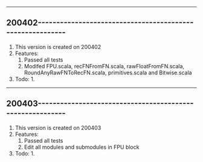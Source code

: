 ----------------------------------------------------------------
200402----------------------------------------------------------
----------------------------------------------------------------
1.	This version is created on 200402
2.	Features:
	1.	Passed all tests
	2.	Modifed FPU.scala, recFNFromFN.scala, rawFloatFromFN.scala, RoundAnyRawFNToRecFN.scala, primitives.scala and Bitwise.scala
3.	Todo:
	1.	
----------------------------------------------------------------
200403----------------------------------------------------------
----------------------------------------------------------------
1.	This version is created on 200403
2.	Features:
	1.	Passed all tests
	2.	Edit all modules and submodules in FPU block
3.	Todo:
	1.	


